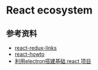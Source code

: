# React ecosystem



## 参考资料

* [react-redux-links](https://github.com/markerikson/react-redux-links)
* [react-howto](https://github.com/petehunt/react-howto)
* [利用electron搭建基础 react 项目](https://github.com/chentsulin/electron-react-boilerplate)
